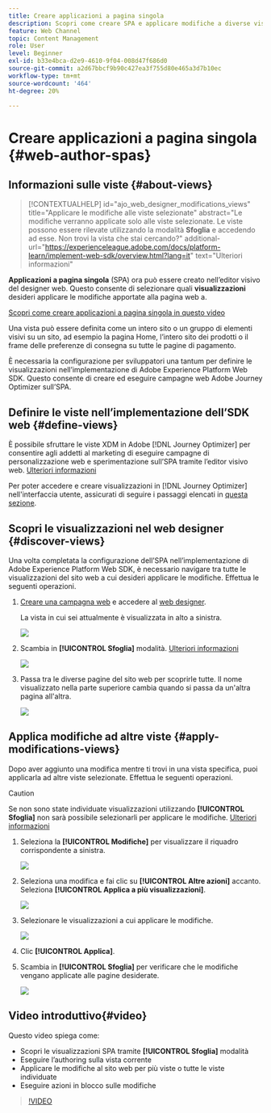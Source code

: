 ```yaml
---
title: Creare applicazioni a pagina singola
description: Scopri come creare SPA e applicare modifiche a diverse visualizzazioni in Journey Optimizer
feature: Web Channel
topic: Content Management
role: User
level: Beginner
exl-id: b33e4bca-d2e9-4610-9f04-008d47f686d0
source-git-commit: a2d67bbcf9b90c427ea3f755d80e465a3d7b10ec
workflow-type: tm+mt
source-wordcount: '464'
ht-degree: 20%

---
```


# Creare applicazioni a pagina singola {#web-author-spas}

## Informazioni sulle viste {#about-views}

>[!CONTEXTUALHELP]
>id="ajo_web_designer_modifications_views"
>title="Applicare le modifiche alle viste selezionate"
>abstract="Le modifiche verranno applicate solo alle viste selezionate. Le viste possono essere rilevate utilizzando la modalità **Sfoglia** e accedendo ad esse. Non trovi la vista che stai cercando?"
>additional-url="https://experienceleague.adobe.com/docs/platform-learn/implement-web-sdk/overview.html?lang=it" text="Ulteriori informazioni"

**Applicazioni a pagina singola** (SPA) ora può essere creato nell’editor visivo del designer web. Questo consente di selezionare quali **visualizzazioni** desideri applicare le modifiche apportate alla pagina web a.

[Scopri come creare applicazioni a pagina singola in questo video](#video)

Una vista può essere definita come un intero sito o un gruppo di elementi visivi su un sito, ad esempio la pagina Home, l’intero sito dei prodotti o il frame delle preferenze di consegna su tutte le pagine di pagamento.

È necessaria la configurazione per sviluppatori una tantum per definire le visualizzazioni nell’implementazione di Adobe Experience Platform Web SDK. Questo consente di creare ed eseguire campagne web Adobe Journey Optimizer sull’SPA.

## Definire le viste nell’implementazione dell’SDK web {#define-views}

È possibile sfruttare le viste XDM in Adobe [!DNL Journey Optimizer] per consentire agli addetti al marketing di eseguire campagne di personalizzazione web e sperimentazione sull’SPA tramite l’editor visivo web. [Ulteriori informazioni](web-spa-implementation.md)

Per poter accedere e creare visualizzazioni in [!DNL Journey Optimizer] nell&#39;interfaccia utente, assicurati di seguire i passaggi elencati in [questa sezione](web-spa-implementation.md#implement-xdm-views).

## Scopri le visualizzazioni nel web designer {#discover-views}

Una volta completata la configurazione dell’SPA nell’implementazione di Adobe Experience Platform Web SDK, è necessario navigare tra tutte le visualizzazioni del sito web a cui desideri applicare le modifiche. Effettua le seguenti operazioni.

1. [Creare una campagna web](create-web.md) e accedere al [web designer](edit-web-content.md).

   La vista in cui sei attualmente è visualizzata in alto a sinistra.

   ![](assets/web-designer-view-home.png)

1. Scambia in **[!UICONTROL Sfoglia]** modalità. [Ulteriori informazioni](../web/edit-web-content.md#browse-mode)

   ![](assets/web-designer-view-browse.png)

1. Passa tra le diverse pagine del sito web per scoprirle tutte. Il nome visualizzato nella parte superiore cambia quando si passa da un&#39;altra pagina all&#39;altra.

   ![](assets/web-designer-other-view.png)

## Applica modifiche ad altre viste {#apply-modifications-views}

Dopo aver aggiunto una modifica mentre ti trovi in una vista specifica, puoi applicarla ad altre viste selezionate. Effettua le seguenti operazioni.

>[!CAUTION]
>
>Se non sono state individuate visualizzazioni utilizzando **[!UICONTROL Sfoglia]** non sarà possibile selezionarli per applicare le modifiche. [Ulteriori informazioni](#discover-views)

1. Seleziona la **[!UICONTROL Modifiche]** per visualizzare il riquadro corrispondente a sinistra.

   ![](assets/web-designer-view-modifications-pane.png)

1. Seleziona una modifica e fai clic su **[!UICONTROL Altre azioni]** accanto. Seleziona **[!UICONTROL Applica a più visualizzazioni]**.

   ![](assets/web-designer-modifications-more-actions.png)

1. Selezionare le visualizzazioni a cui applicare le modifiche.

   ![](assets/web-designer-modifications-apply-to.png)

1. Clic **[!UICONTROL Applica]**.

1. Scambia in **[!UICONTROL Sfoglia]** per verificare che le modifiche vengano applicate alle pagine desiderate.

   ![](assets/web-designer-modifications-applied-view.png)

## Video introduttivo{#video}

Questo video spiega come:

* Scopri le visualizzazioni SPA tramite **[!UICONTROL Sfoglia]** modalità
* Eseguire l’authoring sulla vista corrente
* Applicare le modifiche al sito web per più viste o tutte le viste individuate
* Eseguire azioni in blocco sulle modifiche

>[!VIDEO](https://video.tv.adobe.com/v/3424536/?quality=12&learn=on)
